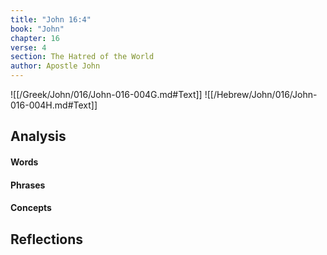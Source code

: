 ```yaml
---
title: "John 16:4"
book: "John"
chapter: 16
verse: 4
section: The Hatred of the World
author: Apostle John
---
```

![[/Greek/John/016/John-016-004G.md#Text]]
![[/Hebrew/John/016/John-016-004H.md#Text]]

## Analysis

#### Words

#### Phrases

#### Concepts

## Reflections
